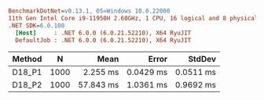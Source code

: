 ``` ini

BenchmarkDotNet=v0.13.1, OS=Windows 10.0.22000
11th Gen Intel Core i9-11950H 2.60GHz, 1 CPU, 16 logical and 8 physical cores
.NET SDK=6.0.100
  [Host]     : .NET 6.0.0 (6.0.21.52210), X64 RyuJIT
  DefaultJob : .NET 6.0.0 (6.0.21.52210), X64 RyuJIT


```
| Method |    N |      Mean |     Error |    StdDev |
|------- |----- |----------:|----------:|----------:|
| D18_P1 | 1000 |  2.255 ms | 0.0429 ms | 0.0511 ms |
| D18_P2 | 1000 | 57.843 ms | 1.0361 ms | 0.9692 ms |
